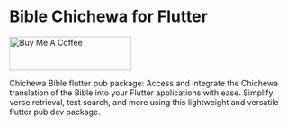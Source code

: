 # Bible Chichewa for Flutter
<a href="https://www.buymeacoffee.com/app/m2kdevelopments" target="_blank">
<img src="https://cdn.buymeacoffee.com/buttons/v2/default-yellow.png" alt="Buy Me A Coffee" style="height: 60px !important;width: 217px !important;" >
</a>

Chichewa Bible flutter pub package: Access and integrate the Chichewa translation of the Bible into your Flutter applications with ease. Simplify verse retrieval, text search, and more using this lightweight and versatile flutter pub dev package.
